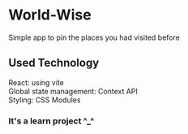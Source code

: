 # World-Wise

Simple app to pin the places you had visited before 

## Used Technology

React: using vite \
Global state management: Context API \
Styling: CSS Modules


### It's a learn project ^\_^

